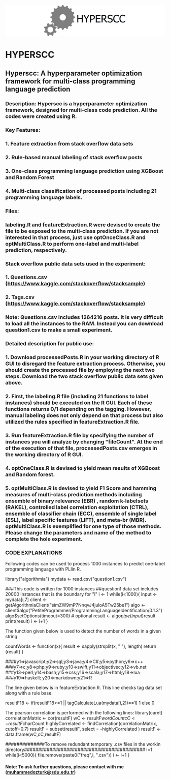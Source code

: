 ![hyperscc](https://github.com/muhammedozturk/HyperSCC/blob/main/hyperscc.gif)

# HYPERSCC

## Hyperscc: A hyperparameter optimization framework for multi-class programming language prediction

### Description: Hyperscc is a hyperparameter optimization framework, designed for multi-class code prediction. All the codes were created using R.

### Key Features:

### 1. Feature extraction from stack overflow data sets
### 2. Rule-based manual labeling of stack overflow posts
### 3. One-class programming language prediction using XGBoost and Random Forest
### 4. Multi-class classification of processed posts including 21 programming language labels.

### Files:

### labeling.R and featureExtraction.R were devised to create the file to be exposed to the multi-class prediction. If you are not interested in that process, just use optOnceClass.R and optMultiClass.R to perform one-label and multi-label prediction, respectively.

### Stack overflow public data sets used in the experiment:

### 1. Questions.csv (https://www.kaggle.com/stackoverflow/stacksample)
### 2. Tags.csv (https://www.kaggle.com/stackoverflow/stacksample)

### Note: Questions.csv includes 1264216 posts. It is very difficult to load all the instances to the RAM. Instead you can download question1.csv to make a small experiment.

### Detailed description for public use:

### 1. Download processedPosts.R in your working directory of R GUI to disregard the feature extraction process. Otherwise, you should create the processed file by employing the next two steps. Download the two stack overflow public data sets given above.
### 2. First, the labeling.R file (including 21 functions to label instances) should be executed on the R GUI. Each of these functions returns 0/1 depending on the tagging. However, manual labeling does not only depend on that process but also utilized the rules specified in featureExtraction.R file.
### 3. Run featureExtraction.R file by specifying the number of instances you will analyze by changing "fileCount". At the end of the execution of that file, processedPosts.csv emerges in the working directory of R GUI.
### 4. optOneClass.R is devised to yield mean results of XGBoost and Random forest.
### 5. optMultiClass.R is devised to yield F1 Score and hamming measures of multi-class prediction methods including ensemble of binary relevance (EBR) , random k-labelsets (RAKEL), controlled label correlation exploitation (CTRL), ensemble of classifier chain (ECC), ensemble of single label (ESL), label specific features (LIFT), and meta-br (MBR). optMultiClass.R is exemplified for one type of those methods. Please change the parameters and name of the method to complete the hole experiment. 

### CODE EXPLANATIONS

Following codes can be used to process 1000 instances to predict one-label programming language with PLIin R. 

library("algorithmia")
mydata <- read.csv("question1.csv")

###This code is written for 1000 instances
##question1 data set includes 20000 instances that is the boundary for "i"
i <- 1
while(i<1000){
input <- mydata[i,7]
client <- getAlgorithmiaClient("simZW9mP7NnqvJ4juloA5Tw25be1")
algo <- client$algo("PetiteProgrammer/ProgrammingLanguageIdentification/0.1.3")
algo$setOptions(timeout=300) # optional
result <- algo$pipe(input)$result
print(result)
i <- i+1
}

The function given below is used to detect the number of words in a given string.

countWords <- function(x){
	result <- sapply(strsplit(x, " "), length)
return (result)
}

####y1=>javascript;y2=>sql;y3=>java;y4=>C#;y5=>python;y6=>c++
###y7=>c;y8=>php;y9=>ruby;y10=>swift;y11=>objectivec;y12=>vb.net
###y13=>perl;y14=>bash;y15=>css;y16=>scala;y17=>html;y18=>lua
###y19=>haskell; y20=>markdown;y21=>R

The line given below is in featureExtraction.R. This line checks tag data set along with a rule base.

resultF18 <- if(resultF18>=1 || tagCalculateLua(mydata[i,2])==1) 1 else 0

The pearson correlation is performed with the following lines:
library(caret)
correlationMatrix <- cor(resultF)
wC <- resultF$wordCount
cC <- resultF$charCount
highlyCorrelated <- findCorrelation(correlationMatrix, cutoff=0.7)
resultF = subset(resultF, select = -highlyCorrelated )
resultF <- data.frame(wC,cC,resultF)

##############To remove redundant temporary .csv files in the workin directory###########################################
i=1
while(i<5000){
file.remove(paste0("freq",i, ".csv"))
i <- i+1
}

#### Note: To ask further questions, please contact with me (muhammedozturk@sdu.edu.tr)
